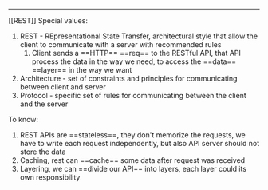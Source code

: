 ***
[[REST]]
Special values:
1. REST - REpresentational State Transfer, architectural style that allow the client to communicate with a server with recommended rules 
	1. Client sends a ==HTTP== ==req== to the RESTful API, that API process the data in the way we need, to access the ==data== ==layer== in the way we want 
2. Architecture - set of constraints and principles for communicating between client and server 
3. Protocol - specific set of rules for communicating between the client and the server 

To know:
1. REST APIs are ==stateless==, they don't memorize the requests, we have to write each request independently, but also API server should not store the data
2. Caching, rest can ==cache== some data after request was received
3. Layering, we can ==divide our API== into layers, each layer could its own responsibility  
